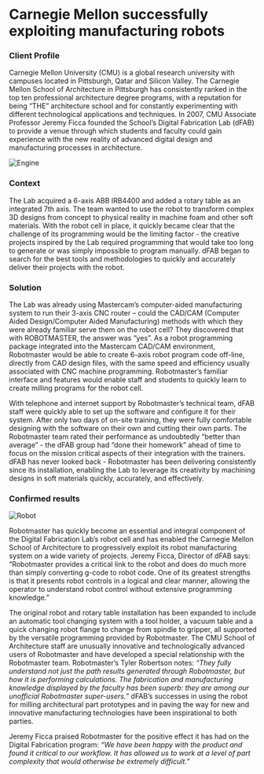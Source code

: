 # Carnegie Mellon successfully exploiting manufacturing robots

### Client Profile

Carnegie Mellon University (CMU) is a global research university with campuses located in Pittsburgh, Qatar and Silicon Valley. The Carnegie Mellon School of Architecture in Pittsburgh has consistently ranked in the top ten professional architecture degree programs, with a reputation for being “THE” architecture school and for constantly experimenting with different technological applications and techniques. In 2007, CMU Associate Professor Jeremy Ficca founded the School’s Digital Fabrication Lab (dFAB) to provide a venue through which students and faculty could gain experience with the new reality of advanced digital design and manufacturing processes in architecture.

<img src="/assets/images/success/Carnegie%20Melon%20University/image-1.jpg" class="alignLeft" alt="Engine">

### Context

The Lab acquired a 6-axis ABB IRB4400 and added a rotary table as an integrated 7th axis. The team wanted to use the robot to transform complex 3D designs from concept to physical reality in machine foam and other soft materials. With the robot cell in place, it quickly became clear that the challenge of its programming would be the limiting factor - the creative projects inspired by the Lab required programming that would take too long to generate or was simply impossible to program manually. dFAB began to search for the best tools and methodologies to quickly and accurately deliver their projects with the robot.

### Solution

The Lab was already using Mastercam’s computer-aided manufacturing system to run their 3-axis CNC router – could the CAD/CAM (Computer Aided Design/Computer Aided Manufacturing) methods with which they were already familiar serve them on the robot cell? They discovered that with ROBOTMASTER, the answer was “yes”. As a robot programming package integrated into the Mastercam CAD/CAM environment, Robotmaster would be able to create 6-axis robot program code off-line, directly from CAD design files, with the same speed and efficiency usually associated with CNC machine programming. Robotmaster’s familiar interface and features would enable staff and students to quickly learn to create milling programs for the robot cell.

With telephone and internet support by Robotmaster’s technical team, dFAB staff were quickly able to set up the software and configure it for their system. After only two days of on-site training, they were fully comfortable designing with the software on their own and cutting their own parts. The Robotmaster team rated their performance as undoubtedly “better than average” - the dFAB group had “done their homework” ahead of time to focus on the mission critical aspects of their integration with the trainers. dFAB has never looked back - Robotmaster has been delivering consistently since its installation, enabling the Lab to leverage its creativity by machining designs in soft materials quickly, accurately, and effectively.

### Confirmed results

<img src="/assets/images/success/Carnegie%20Melon%20University/image-2.jpg" class="alignRight" alt="Robot">

Robotmaster has quickly become an essential and integral component of the Digital Fabrication Lab’s robot cell and has enabled the Carnegie Mellon School of Architecture to progressively exploit its robot manufacturing system on a wide variety of projects. Jeremy Ficca, Director of dFAB says: “Robotmaster provides a critical link to the robot and does do much more than simply converting g-code to robot code. One of its greatest strengths is that it presents robot controls in a logical and clear manner, allowing the operator to understand robot control without extensive programming knowledge.”

The original robot and rotary table installation has been expanded to include an automatic tool changing system with a tool holder, a vacuum table and a quick changing robot flange to change from spindle to gripper, all supported by the versatile programming provided by Robotmaster. The CMU School of Architecture staff are unusually innovative and technologically advanced users of Robotmaster and have developed a special relationship with the Robotmaster team. Robotmaster’s Tyler Robertson notes: *“They fully understand not just the path results generated through Robotmaster, but how it is performing calculations. The fabrication and manufacturing knowledge displayed by the faculty has been superb: they are among our unofficial Robotmaster super-users.”* dFAB’s successes in using the robot for milling architectural part prototypes and in paving the way for new and innovative manufacturing technologies have been inspirational to both parties.

Jeremy Ficca praised Robotmaster for the positive effect it has had on the Digital Fabrication program: *“We have been happy with the product and found it critical to our workflow. It has allowed us to work at a level of part complexity that would otherwise be extremely difficult.”*